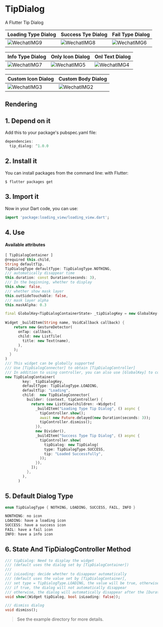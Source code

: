 # TipDialog

A Flutter Tip Dialog

| Loading Type Dialog | Success Tye Dialog | Fail Type Dialog |
| --- | --- | --- |
|  ![WechatIMG9](http://qiniu.inrush.me/2018-08-17-WechatIMG9.jpeg) | ![WechatIMG8](http://qiniu.inrush.me/2018-08-17-WechatIMG8.jpeg)| ![WechatIMG6](http://qiniu.inrush.me/2018-08-17-WechatIMG6.jpeg) |


| Info Type Dialog | Only Icon Dialog | Onl Text Dialog  |
| --- | --- | --- |
| ![WechatIMG7](http://qiniu.inrush.me/2018-08-17-WechatIMG7.jpeg)| ![WechatIMG5](http://qiniu.inrush.me/2018-08-17-WechatIMG5.jpeg)| ![WechatIMG4](http://qiniu.inrush.me/2018-08-17-WechatIMG4.jpeg)|


| Custom Icon Dialog | Custom Body Dialog |
| --- | --- |
| ![WechatIMG3](http://qiniu.inrush.me/2018-08-17-WechatIMG3.jpeg)| ![WechatIMG2](http://qiniu.inrush.me/2018-08-17-WechatIMG2.jpeg)|




## Rendering

## 1. Depend on it
Add this to your package's pubspec.yaml file:

``` dart
dependencies:
  tip_dialog: ^1.0.0
```
## 2. Install it
You can install packages from the command line:
with Flutter:

```
$ flutter packages get
```
## 3. Import it
Now in your Dart code, you can use:

```dart
import 'package:loading_view/loading_view.dart';
```
## 4. Use
#### Available attributes

```dart
[ TipDialogContainer ]
@required this.child,
String defaultTip,
TipDialogType defaultType: TipDialogType.NOTHING,
/// automatically disappear time
this.duration: const Duration(seconds: 3),
/// In the beginning, whether to display 
this.show: false,
/// whether show mask layer
this.outSideTouchable: false,
/// mask layer alpha
this.maskAlpha: 0.3
```

``` dart
final GlobalKey<TipDialogContainerState> _tipDialogKey = new GlobalKey();
 
Widget _buildItem(String name, VoidCallback callback) {
    return new GestureDetector(
      onTap: callback,
      child: new ListTile(
        title: new Text(name),
      ),
    );
  }
)
/// This widget can be globally supported
/// Use [TipDialogConnector] to obtain [TipDialogController]
/// In addition to using controller, you can also use [GlobalKey] to control show or dismiss
new TipDialogContainer(
        key: _tipDialogKey,
        defaultType: TipDialogType.LOADING,
        defaultTip: "Loading",
        child:  new TipDialogConnector(
          builder: (context, tipController) {
            return new ListView(children: <Widget>[
              _buildItem("Loading Type Tip Dialog", () async {
                tipController.show();
                await new Future.delayed(new Duration(seconds: 3));
                tipController.dismiss();
              }),
              new Divider(),
              _buildItem("Success Type Tip Dialog", () async {
                tipController.show(
                  tipDialog: new TipDialog(
                  type: TipDialogType.SUCCESS,
                  tip: "Loaded Successfully",
                ));
              }),
            ]);
          },
        ),
      )
```
## 5. Default Dialog Type

```dart
enum TipDialogType { NOTHING, LOADING, SUCCESS, FAIL, INFO }

NONTHING: no icon
LOADING: have a loading icon
SUCCESS: have a success icon
FAIL: have a fail icon
INFO: have a info icon
```
## 6. State And TipDialogController Method

```dart
/// tipDialog: Need to display the widget
/// (default uses the dialog set by [TipDialogContainer])
///
/// isLoading: decide whether to disappear automatically
/// (default uses the value set by [TipDialogContainer],
/// set type = TipDialogType.LOADING, the value will be true, otherwise will be false.)
/// if true, the dialog will not automatically disappear
/// otherwise, the dialog will automatically disappear after the [Duration] set by [TipDialogContainer]
void show({Widget tipDialog, bool isLoading: false});

/// dismiss dialog
void dismiss();
```

> See the example directory for more details.
